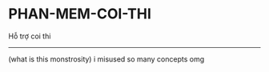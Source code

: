 # PHAN-MEM-COI-THI
Hỗ trợ coi thi 

---------------------
(what is this monstrosity)
i misused so many concepts omg 
